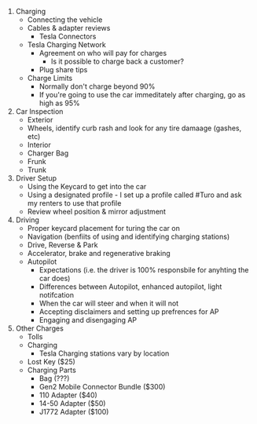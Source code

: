 1. Charging
    * Connecting the vehicle
    * Cables & adapter reviews
      * Tesla Connectors
    * Tesla Charging Network
      * Agreement on who will pay for charges
        * Is it possible to charge back a customer?
      * Plug share tips
   * Charge Limits
     * Normally don't charge beyond 90%
     * If you're going to use the car immeditately after charging, go as high as 95%
2. Car Inspection
    * Exterior
    * Wheels, identify curb rash and look for any tire damaage (gashes, etc)
    * Interior
    * Charger Bag
    * Frunk
    * Trunk
4. Driver Setup
    * Using the Keycard to get into the car
    * Using a designated profile - I set up a profile called #Turo and ask my renters to use that profile
    * Review wheel position & mirror adjustment
5. Driving
    * Proper keycard placement for turing the car on
    * Navigation (benfiits of using and identifying charging stations)
    * Drive, Reverse & Park
    * Accelerator, brake and regenerative braking
    * Autopilot 
      * Expectations (i.e. the driver is 100% responsbile for anyhting the car does)
      * Differences between Autopilot, enhanced autopilot, light notifcation
      * When the car will steer and when it will not
      * Accepting disclaimers and setting up prefrences for AP
      * Engaging and disengaging AP
6. Other Charges
    * Tolls
    * Charging
      * Tesla Charging stations vary by location 
    * Lost Key ($25)
    * Charging Parts
      * Bag (???)
      * Gen2 Mobile Connector Bundle ($300)
      * 110 Adapter ($40)
      * 14-50 Adapter ($50)
      * J1772 Adapter ($100)


